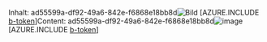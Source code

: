 <span data-ttu-id="0b487-101">Inhalt: ad55599a-df92-49a6-842e-f6868e18bb8d![Bild](b1e49b56-260e-44b8-9296-e7b8cef6f50d.png)
[AZURE.INCLUDE [b-token](6e2e973a-3bf1-4451-bb81-8b875a8f6444.md)]</span><span class="sxs-lookup"><span data-stu-id="0b487-101">Content: ad55599a-df92-49a6-842e-f6868e18bb8d![image](b1e49b56-260e-44b8-9296-e7b8cef6f50d.png)
[AZURE.INCLUDE [b-token](6e2e973a-3bf1-4451-bb81-8b875a8f6444.md)]</span></span>
